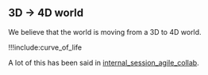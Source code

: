 ## 3D -> 4D world

We believe that the world is moving from a 3D to 4D world.

!!!include:curve_of_life

A lot of this has been said in [internal_session_agile_collab](internal_session_agile_collab.md).

